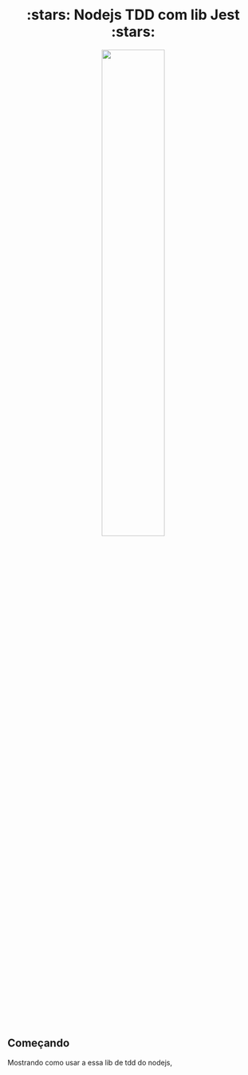 <h1 align="center"> 
  <br> :stars: Nodejs TDD com lib Jest :stars: <br> 
</h1>
<p align="center">
    <img src="https://elo7.dev/images/cover/jest-testar-seu-codigo-javascript-nunca-foi-tao-facil.png" width="50%" height="50%" />
</p>  

## Começando
  Mostrando como usar a essa lib de tdd do nodejs, 
